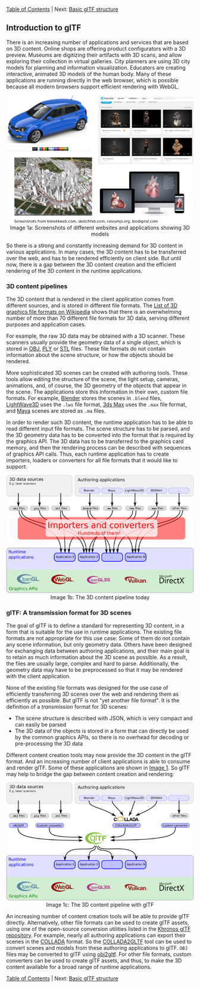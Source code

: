 
[Table of Contents](README.md) | Next: [Basic glTF structure](gltfTutorial_002_BasicGltfStructure.md)





## Introduction to glTF

There is an increasing number of applications and services that are based on 3D content. Online shops are offering product configurators with a 3D preview. Museums are digitizing their artifacts with 3D scans, and allow exploring their collection in virtual galleries. City planners are using 3D city models for planning and information visualization. Educators are creating interactive, animated 3D models of the human body. Many of these applications are running directly in the web browser, which is possible because all modern browsers support efficient rendering with WebGL.

<p align="center">
<img src="images/applications.png" /><br>
<a name="applications-png"></a>Image 1a: Screenshots of different websites and applications showing 3D models
</p>

So there is a strong and constantly increasing demand for 3D content in various applications. In many cases, the 3D content has to be transferred over the web, and has to be rendered efficiently on client side. But until now, there is a gap between the 3D content creation and the efficient rendering of the 3D content in the runtime applications.


### 3D content pipelines

The 3D content that is rendered in the client application comes from different sources, and is stored in different file formats. The [List of 3D graphics file formats on Wikipedia](https://en.wikipedia.org/wiki/List_of_file_formats#3D_graphics) shows that there is an overwhelming number of more than 70 different file formats for 3D data, serving different purposes and application cases.  

For example, the raw 3D data may be obtained with a 3D scanner. These scanners usually provide the geometry data of a single object, which is stored in [OBJ](https://en.wikipedia.org/wiki/Wavefront_.obj_file), [PLY](https://en.wikipedia.org/wiki/PLY_(file_format)) or [STL](https://en.wikipedia.org/wiki/STL_(file_format)) files. These file formats do not contain information about the scene structure, or how the objects should be rendered.

More sophisticated 3D scenes can be created with authoring tools. These tools allow editing the structure of the scene, the light setup, cameras, animations, and, of course, the 3D geometry of the objects that appear in the scene. The applications store this information in their own, custom file formats. For example, [Blender](https://www.blender.org/) stores the scenes in `.blend` files, [LightWave3D](https://www.lightwave3d.com/) uses the `.lws` file format, [3ds Max](http://www.autodesk.com/3dsmax) uses the `.max` file format, and [Maya](http://www.autodesk.com/maya) scenes are stored as `.ma` files.

In order to render such 3D content, the runtime application has to be able to read different input file formats. The scene structure has to be parsed, and the 3D geometry data has to be converted into the format that is required by the graphics API. The 3D data has to be transferred to the graphics card memory, and then the rendering process can be described with sequences of graphics API calls. Thus, each runtime application has to create importers, loaders or converters for all file formats that it would like to support:

<p align="center">
<img src="images/contentPipeline.png" /><br>
<a name="contentPipeline-png"></a>Image 1b: The 3D content pipeline today
</p>


### glTF: A transmission format for 3D scenes

The goal of glTF is to define a standard for representing 3D content, in a form that is suitable for the use in runtime applications. The existing file formats are not appropriate for this use case: Some of them do not contain any scene information, but only geometry data. Others have been designed for exchanging data between authoring applications, and their main goal is to retain as much information about the 3D scene as possible. As a result, the files are usually large, complex and hard to parse. Additionally, the geometry data may have to be preprocessed so that it may be rendered with the client application.

None of the existing file formats was designed for the use case of efficiently transferring 3D scenes over the web and rendering them as efficiently as possible. But glTF is not "yet another file format". It is the definition of a *transmission* format for 3D scenes:

- The scene structure is described with JSON, which is very compact and can easily be parsed
- The 3D data of the objects is stored in a form that can directly be used by the common graphics APIs, so there is no overhead for decoding or pre-processing the 3D data

Different content creation tools may now provide the 3D content in the glTF format. And an increasing number of client applications is able to consume and render glTF. Some of these applications are shown in [Image 1](#applications-png). So glTF may help to bridge the gap between content creation and rendering:  

<p align="center">
<img src="images/contentPipelineWithGltf.png" /><br>
<a name="contentPipelineWithGltf-png"></a>Image 1c: The 3D content pipeline with glTF
</p>

An increasing number of content creation tools will be able to provide glTF directly. Alternatively, other file formats can be used to create glTF assets, using one of the open-source conversion utilities listed in the [Khronos glTF repository](https://github.com/KhronosGroup/glTF#converters). For example, nearly all authoring applications can export their scenes in the [COLLADA](https://www.khronos.org/collada/) format. So the [COLLADA2GLTF](https://github.com/KhronosGroup/glTF/tree/master/COLLADA2GLTF) tool can be used to convert scenes and models from these authoring applications to glTF. `OBJ` files may be converted to glTF using [obj2gltf](https://github.com/AnalyticalGraphicsInc/obj2gltf). For other file formats, custom converters can be used to create glTF assets, and thus, to make the 3D content available for a broad range of runtime applications.


[Table of Contents](README.md) | Next: [Basic glTF structure](gltfTutorial_002_BasicGltfStructure.md)
